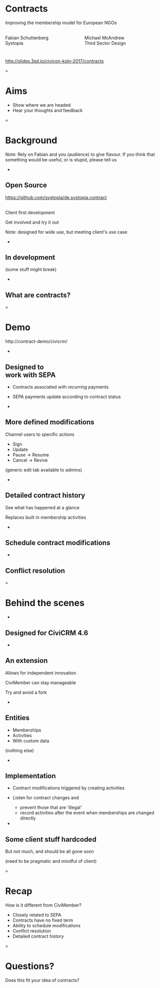 # Contracts

Improving the membership model for European NGOs<br /><br />

<div style="float:left; width: 50%; margin-bottom: 40px">
Fabian Schuttenberg<br>
Systopia
</div>

<div style="float:left; width: 50%; margin-bottom: 40px">
Michael McAndrew<br>
Third Sector Design
</div>

http://slides.3sd.io/civicon-koln-2017/contracts

=

# Aims

* Show where we are headed
* Hear your thoughts and feedback

=

# Background

Note: Rely on Fabian and you (audience) to give flavour. If you think that something would be useful, or is stupid, please tell us

-

## Open Source

https://github.com/systopia/de.systopia.contract<br /><br />

Client first development

Get involved and try it out

Note: designed for wide use, but meeting client's use case

-

## In development
(some stuff might break)

-

## What are contracts?

<!-- - No fixed term
- Recurring payments -->

=

# Demo

http://contract-demo/civicrm/

-

## Designed to<br /> work with SEPA

- Contracts associated with *recurring* payments
- SEPA payments update according to contract status

-

## More defined modifications

Channel users to specific actions

- Sign
- Update
- Pause -> Resume
- Cancel -> Revive

(generic edit tab available to admins)

-

## Detailed contract history

See what has happened at a glance

Replaces built in membership activities

-

## Schedule contract modifications

-

## Conflict resolution

=

# Behind the scenes

-

## Designed for CiviCRM 4.6

-

## An extension

Allows for independent innovation

CiviMember can stay manageable

Try and avoid a fork

-

## Entities
- Memberships
- Activities
- With custom data

(nothing else)

-

## Implementation

- Contract modifications triggered by creating activities
- Listen for contract changes and
  - prevent those that are 'illegal'
  - record activities after the event when memberships are changed directly

-

##  Some client stuff hardcoded

But not much, and should be all gone soon

(need to be pragmatic and mindful of client)

=

# Recap

How is it different from CiviMember?

- Closely related to SEPA
- Contracts have no fixed term
- Ability to schedule modifications
- Conflict resolution
- Detailed contract history

=

# Questions?

Does this fit your idea of contracts?
